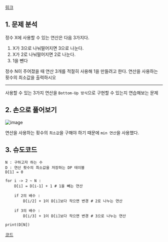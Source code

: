 [링크](https://www.acmicpc.net/problem/1463)

## 1. 문제 분석

정수 X에 사용할 수 있는 연산은 다음 3가지다.

1. X가 3으로 나눠떨어지면 3으로 나눈다.  
2. X가 2로 나눠떨어지면 2로 나눈다.  
3. 1을 뺀다

정수 N이 주어졌을 때 연산 3개를 적절히 사용해 1을 만들려고 한다. 연산을 사용하는 횟수의 최소값을 출력하시오

--- 

사용할 수 있는 3가지 연산을 `Bottom-Up 방식`으로 구현할 수 있는지 연습해보는 문제

## 2. 손으로 풀어보기 

![image](../../image/day26/84번_001.png)

연산을 사용하는 횟수의 `최소값`을 구해야 하기 때문에 `min 연산`을 사용했다. 

## 3. 슈도코드 

``` 
N : 구하고자 하는 수 
D : 연산 횟수의 최소값을 저장하는 DP 테이블 
D[1] = 0

for i -> 2 ~ N : 
    D[i] = D[i-1] + 1 # 1을 빼는 연산 

    if 2의 배수 : 
        D[i/2] + 1이 D[i]보다 작으면 변경 # 2로 나누는 연산 

    if 3의 배수 : 
        D[i/3] + 1이 D[i]보다 작으면 변경 # 3으로 나누는 연산 

print(D[N])
```

[코드](../../code/day26/84_정수를1로만들기.py)